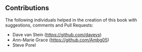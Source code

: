 ## Contributions

The following individuals helped in the creation of this book with suggestions, comments and Pull Requests:

* Dave van Stein  (https://github.com/davevs)
* Ann-Marie Grace (https://github.com/Ambg05)
* Steve Porel
